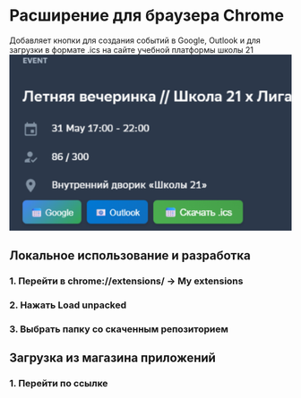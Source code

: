 # Расширение для браузера Chrome
Добавляет кнопки для создания событий в Google, Outlook и для загрузки в формате .ics на сайте учебной платформы школы 21
![alt text](Screen2.png)

## Локальное использование и разработка
### 1. Перейти в chrome://extensions/ -> My extensions
### 2. Нажать Load unpacked
### 3. Выбрать папку со скаченным репозиторием

## Загрузка из магазина приложений
### 1. Перейти по ссылке 
  